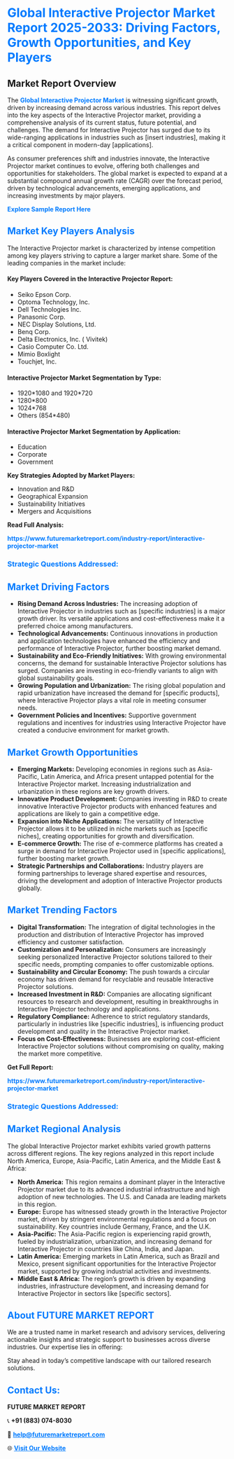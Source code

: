<h1 style="color: #007BFF;">Global Interactive Projector Market Report 2025-2033: Driving Factors, Growth Opportunities, and Key Players</h1>

<section id="overview">
<h2>Market Report Overview</h2>
<p>The <a href="https://www.futuremarketreport.com/industry-report/interactive-projector-market" style="color: #007BFF; text-decoration: none;"><strong>Global Interactive Projector Market</strong></a> is witnessing significant growth, driven by increasing demand across various industries. This report delves into the key aspects of the Interactive Projector market, providing a comprehensive analysis of its current status, future potential, and challenges. The demand for Interactive Projector has surged due to its wide-ranging applications in industries such as [insert industries], making it a critical component in modern-day [applications].</p>
<p>As consumer preferences shift and industries innovate, the Interactive Projector market continues to evolve, offering both challenges and opportunities for stakeholders. The global market is expected to expand at a substantial compound annual growth rate (CAGR) over the forecast period, driven by technological advancements, emerging applications, and increasing investments by major players.</p>
</section>

<section id="overview">
<p><a href="https://www.futuremarketreport.com/request-sample/reportId=76114" style="color: #007BFF; text-decoration: none;"><strong>Explore Sample Report Here</strong></a></p>
</section>

<section id="key-players">
<h2 style="color: #007BFF;">Market Key Players Analysis</h2>
<p>The Interactive Projector market is characterized by intense competition among key players striving to capture a larger market share. Some of the leading companies in the market include:</p>
<h4>Key Players Covered in the Interactive Projector Report:</h4>
<ul><li>Seiko Epson Corp.</li><li>Optoma Technology, Inc.</li><li>Dell Technologies Inc.</li><li>Panasonic Corp.</li><li>NEC Display Solutions, Ltd.</li><li>Benq Corp.</li><li>Delta Electronics, Inc. ( Vivitek)</li><li>Casio Computer Co. Ltd.</li><li>Mimio Boxlight</li><li>Touchjet, Inc.</li></ul>
<h4>Interactive Projector Market Segmentation by Type:</h4>
<ul><li>1920*1080 and 1920*720</li><li>1280*800</li><li>1024*768</li><li>Others (854*480)</li></ul>

<h4>Interactive Projector Market Segmentation by Application:</h4>
<ul><li>Education</li><li>Corporate</li><li>Government</li></ul>
<p><strong>Key Strategies Adopted by Market Players:</strong></p>
<ul>
<li>Innovation and R&D</li>
<li>Geographical Expansion</li>
<li>Sustainability Initiatives</li>
<li>Mergers and Acquisitions</li>
</ul>
</section>

<section>
<p><strong>Read Full Analysis: </strong></p><a href="https://www.futuremarketreport.com/industry-report/interactive-projector-market" style="color: #007BFF; text-decoration: none;"><strong>https://www.futuremarketreport.com/industry-report/interactive-projector-market</strong></a>
<h3 style="color: #007BFF;">Strategic Questions Addressed:</h3>
</section>

<section id="driving-factors">
<h2 style="color: #007BFF;">Market Driving Factors</h2>
<ul>
<li><strong>Rising Demand Across Industries:</strong> The increasing adoption of Interactive Projector in industries such as [specific industries] is a major growth driver. Its versatile applications and cost-effectiveness make it a preferred choice among manufacturers.</li>
<li><strong>Technological Advancements:</strong> Continuous innovations in production and application technologies have enhanced the efficiency and performance of Interactive Projector, further boosting market demand.</li>
<li><strong>Sustainability and Eco-Friendly Initiatives:</strong> With growing environmental concerns, the demand for sustainable Interactive Projector solutions has surged. Companies are investing in eco-friendly variants to align with global sustainability goals.</li>
<li><strong>Growing Population and Urbanization:</strong> The rising global population and rapid urbanization have increased the demand for [specific products], where Interactive Projector plays a vital role in meeting consumer needs.</li>
<li><strong>Government Policies and Incentives:</strong> Supportive government regulations and incentives for industries using Interactive Projector have created a conducive environment for market growth.</li>
</ul>
</section>

<section id="growth-opportunities">
<h2 style="color: #007BFF;">Market Growth Opportunities</h2>
<ul>
<li><strong>Emerging Markets:</strong> Developing economies in regions such as Asia-Pacific, Latin America, and Africa present untapped potential for the Interactive Projector market. Increasing industrialization and urbanization in these regions are key growth drivers.</li>
<li><strong>Innovative Product Development:</strong> Companies investing in R&D to create innovative Interactive Projector products with enhanced features and applications are likely to gain a competitive edge.</li>
<li><strong>Expansion into Niche Applications:</strong> The versatility of Interactive Projector allows it to be utilized in niche markets such as [specific niches], creating opportunities for growth and diversification.</li>
<li><strong>E-commerce Growth:</strong> The rise of e-commerce platforms has created a surge in demand for Interactive Projector used in [specific applications], further boosting market growth.</li>
<li><strong>Strategic Partnerships and Collaborations:</strong> Industry players are forming partnerships to leverage shared expertise and resources, driving the development and adoption of Interactive Projector products globally.</li>
</ul>
</section>

<section id="trending-factors">
<h2 style="color: #007BFF;">Market Trending Factors</h2>
<ul>
<li><strong>Digital Transformation:</strong> The integration of digital technologies in the production and distribution of Interactive Projector has improved efficiency and customer satisfaction.</li>
<li><strong>Customization and Personalization:</strong> Consumers are increasingly seeking personalized Interactive Projector solutions tailored to their specific needs, prompting companies to offer customizable options.</li>
<li><strong>Sustainability and Circular Economy:</strong> The push towards a circular economy has driven demand for recyclable and reusable Interactive Projector solutions.</li>
<li><strong>Increased Investment in R&D:</strong> Companies are allocating significant resources to research and development, resulting in breakthroughs in Interactive Projector technology and applications.</li>
<li><strong>Regulatory Compliance:</strong> Adherence to strict regulatory standards, particularly in industries like [specific industries], is influencing product development and quality in the Interactive Projector market.</li>
<li><strong>Focus on Cost-Effectiveness:</strong> Businesses are exploring cost-efficient Interactive Projector solutions without compromising on quality, making the market more competitive.</li>
</ul>
</section>

<section>
<p><strong>Get Full Report: </strong></p><a href="https://www.futuremarketreport.com/industry-report/interactive-projector-market" style="color: #007BFF; text-decoration: none;"><strong>https://www.futuremarketreport.com/industry-report/interactive-projector-market</strong></a>
<h3 style="color: #007BFF;">Strategic Questions Addressed:</h3>
</section>


<section id="regional-analysis">
<h2 style="color: #007BFF;">Market Regional Analysis</h2>
<p>The global Interactive Projector market exhibits varied growth patterns across different regions. The key regions analyzed in this report include North America, Europe, Asia-Pacific, Latin America, and the Middle East & Africa:</p>
<ul>
<li><strong>North America:</strong> This region remains a dominant player in the Interactive Projector market due to its advanced industrial infrastructure and high adoption of new technologies. The U.S. and Canada are leading markets in this region.</li>
<li><strong>Europe:</strong> Europe has witnessed steady growth in the Interactive Projector market, driven by stringent environmental regulations and a focus on sustainability. Key countries include Germany, France, and the U.K.</li>
<li><strong>Asia-Pacific:</strong> The Asia-Pacific region is experiencing rapid growth, fueled by industrialization, urbanization, and increasing demand for Interactive Projector in countries like China, India, and Japan.</li>
<li><strong>Latin America:</strong> Emerging markets in Latin America, such as Brazil and Mexico, present significant opportunities for the Interactive Projector market, supported by growing industrial activities and investments.</li>
<li><strong>Middle East & Africa:</strong> The region’s growth is driven by expanding industries, infrastructure development, and increasing demand for Interactive Projector in sectors like [specific sectors].</li>
</ul>
</section>

<footer>
<h2 style="color: #007BFF;">About FUTURE MARKET REPORT</h2>
<p>We are a trusted name in market research and advisory services, delivering actionable insights and strategic support to businesses across diverse industries. Our expertise lies in offering:</p>

<p>Stay ahead in today’s competitive landscape with our tailored research solutions.</p>

<h2 style="color: #007BFF;">Contact Us:</h2>
<p><strong>FUTURE MARKET REPORT</strong></p>
<p>📞 <strong>+91 (883) 074-8030</strong></p>
<p>📧 <strong><a href="mailto:help@futuremarketreport.com" style="color: #007BFF;">help@futuremarketreport.com</a></strong></p>
<p>🌐 <strong><a href="https://www.futuremarketreport.com/" style="color: #007BFF;">Visit Our Website</a></strong></p>
</footer>
